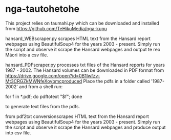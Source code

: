 # nga-tautohetohe

This project relies on taumahi.py which can be downloaded and installed from https://github.com/TeHikuMedia/nga-kupu

hansard_WEBscraper.py scrapes HTML text from the Hansard report webpages using BeautifulSoup4 for the years 2003 - present.
Simply run the script and observe it scrape the Hansard webpages and output te reo Māori into a csv file.

hansard_PDFscraper.py processes txt files of the Hansard reports for years 1987 - 2002. The Hansard volumes can be downloaded in PDF format from https://drive.google.com/open?id=0B1Iwfzv-Mt3CRGZkMWNfeXoybmcproduced
Place the pdfs in a folder called '1987-2002' and from a shell run:

for f in *.pdf; do   pdftotext "$f"; done

to generate text files from the pdfs.

from pdf2txt conversionscrapes HTML text from the Hansard report webpages using BeautifulSoup4 for the years 2003 - present.
Simply run the script and observe it scrape the Hansard webpages and produce output into csv file.
